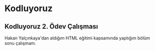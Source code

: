 # Kodluyoruz
<h2> Kodluyoruz 2. Ödev Çalışması </h2>
<p> Hakan Yalçınkaya'dan aldığım HTML eğitimi kapsamında yaptığım bölüm sonu çalışmam. </p>
